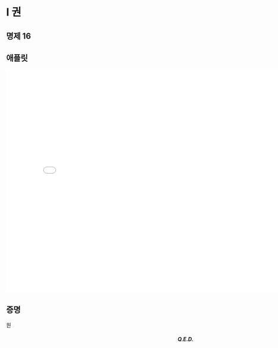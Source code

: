 # I 권

## 명제 16

## 애플릿

<iframe
src="./GGB_Html/Prop_16_Book_I_Apollonius.html"
width="800"
height="600"
frameborder="0"
framespacing="0"
marginheight="0"
marginwidth="0"
scrolling="no"
vspace="0"></iframe>

## 증명

원

<div style="text-align: right"><h5><b>Q.E.D.</b></h5></div>
